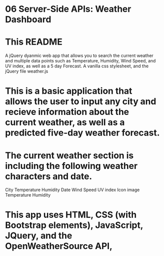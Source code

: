 # 06 Server-Side APIs: Weather Dashboard

# This README
A jQuery dyanmic web app that allows you to search the current weather and multiple data points such as Temperature, Humidity, Wind Speed, and UV index, as well as a 5 day Forecast.
A vanilla css stylesheet, and the jQuery file weather.js


# This is a basic application that allows the user to input any city and recieve information about the current weather, as well as a predicted five-day weather forecast.

# The current weather section is including the following weather characters and date.

City
Temperature
Humidity
Date
Wind Speed
UV index
Icon image
Temperature
Humidity

# This app uses HTML, CSS (with Bootstrap elements), JavaScript, JQuery, and the OpenWeatherSource API,
